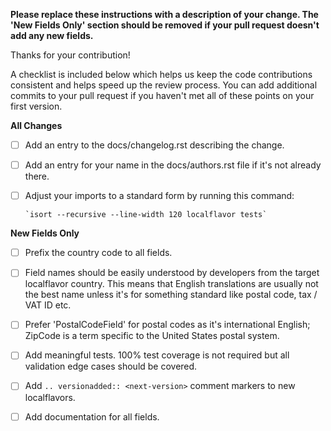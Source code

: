 **Please replace these instructions with a description of your change. The
'New Fields Only' section should be removed if your pull request
doesn't add any new fields.**

Thanks for your contribution!

A checklist is included below which helps us keep the code contributions
consistent and helps speed up the review process. You can add additional
commits to your pull request if you haven't met all of these points on your
first version.

**All Changes**

- [ ] Add an entry to the docs/changelog.rst describing the change.

- [ ] Add an entry for your name in the docs/authors.rst file if it's not
      already there.

- [ ] Adjust your imports to a standard form by running this command:

      `isort --recursive --line-width 120 localflavor tests`

**New Fields Only**

- [ ] Prefix the country code to all fields.

- [ ] Field names should be easily understood by developers from the target
      localflavor country. This means that English translations are usually
      not the best name unless it's for something standard like postal code,
      tax / VAT ID etc.

- [ ] Prefer '<country code>PostalCodeField' for postal codes as it's
      international English; ZipCode is a term specific to the United
      States postal system.

- [ ] Add meaningful tests. 100% test coverage is not required but all
      validation edge cases should be covered.

- [ ] Add `.. versionadded:: <next-version>` comment markers to new
      localflavors.

- [ ] Add documentation for all fields.

